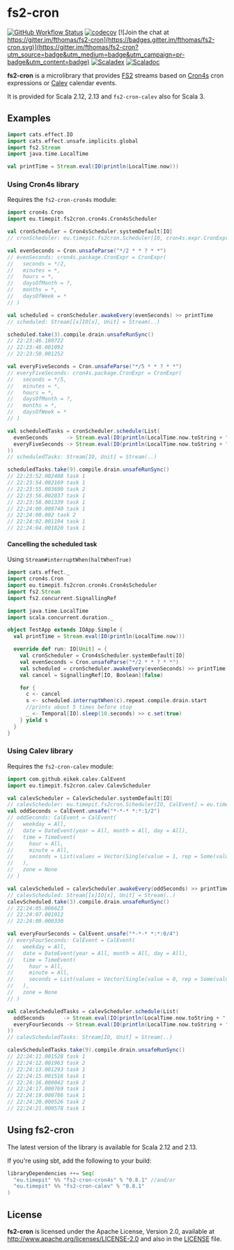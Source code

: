 # fs2-cron
[![GitHub Workflow Status](https://img.shields.io/github/actions/workflow/status/fthomas/fs2-cron/ci.yml?branch=master)](https://github.com/fthomas/fs2-cron/actions/workflows/ci.yml)
[![codecov](https://codecov.io/gh/fthomas/fs2-cron/branch/master/graph/badge.svg)](https://codecov.io/gh/fthomas/fs2-cron)
[![Join the chat at https://gitter.im/fthomas/fs2-cron](https://badges.gitter.im/fthomas/fs2-cron.svg)](https://gitter.im/fthomas/fs2-cron?utm_source=badge&utm_medium=badge&utm_campaign=pr-badge&utm_content=badge)
[![Scaladex](https://index.scala-lang.org/fthomas/fs2-cron/latest.svg?color=blue)](https://index.scala-lang.org/fthomas/fs2-cron/fs2-cron-core)
[![Scaladoc](https://www.javadoc.io/badge/eu.timepit/fs2-cron-core_2.12.svg?color=blue&label=Scaladoc)](https://javadoc.io/doc/eu.timepit/fs2-cron-core_2.12)

**fs2-cron** is a microlibrary that provides [FS2][FS2] streams based
on [Cron4s][Cron4s] cron expressions or [Calev][Calev] calendar
events.

It is provided for Scala 2.12, 2.13 and `fs2-cron-calev` also for
Scala 3.

## Examples

```scala
import cats.effect.IO
import cats.effect.unsafe.implicits.global
import fs2.Stream
import java.time.LocalTime

val printTime = Stream.eval(IO(println(LocalTime.now)))
```

### Using Cron4s library

Requires the `fs2-cron-cron4s` module:

```scala
import cron4s.Cron
import eu.timepit.fs2cron.cron4s.Cron4sScheduler

val cronScheduler = Cron4sScheduler.systemDefault[IO]
// cronScheduler: eu.timepit.fs2cron.Scheduler[IO, cron4s.expr.CronExpr] = eu.timepit.fs2cron.cron4s.Cron4sScheduler$$anon$1@40f86183

val evenSeconds = Cron.unsafeParse("*/2 * * ? * *")
// evenSeconds: cron4s.package.CronExpr = CronExpr(
//   seconds = */2,
//   minutes = *,
//   hours = *,
//   daysOfMonth = ?,
//   months = *,
//   daysOfWeek = *
// )

val scheduled = cronScheduler.awakeEvery(evenSeconds) >> printTime
// scheduled: Stream[[x]IO[x], Unit] = Stream(..)

scheduled.take(3).compile.drain.unsafeRunSync()
// 22:23:46.180722
// 22:23:48.001092
// 22:23:50.001252
```
```scala
val everyFiveSeconds = Cron.unsafeParse("*/5 * * ? * *")
// everyFiveSeconds: cron4s.package.CronExpr = CronExpr(
//   seconds = */5,
//   minutes = *,
//   hours = *,
//   daysOfMonth = ?,
//   months = *,
//   daysOfWeek = *
// )

val scheduledTasks = cronScheduler.schedule(List(
  evenSeconds      -> Stream.eval(IO(println(LocalTime.now.toString + " task 1"))),
  everyFiveSeconds -> Stream.eval(IO(println(LocalTime.now.toString + " task 2")))
))
// scheduledTasks: Stream[IO, Unit] = Stream(..)

scheduledTasks.take(9).compile.drain.unsafeRunSync()
// 22:23:52.002408 task 1
// 22:23:54.002169 task 1
// 22:23:55.003690 task 2
// 22:23:56.002037 task 1
// 22:23:58.001339 task 1
// 22:24:00.000740 task 1
// 22:24:00.002 task 2
// 22:24:02.001194 task 1
// 22:24:04.001820 task 1
```

#### Cancelling the scheduled task
Using `Stream#interruptWhen(haltWhenTrue)`

```scala
import cats.effect._
import cron4s.Cron
import eu.timepit.fs2cron.cron4s.Cron4sScheduler
import fs2.Stream
import fs2.concurrent.SignallingRef

import java.time.LocalTime
import scala.concurrent.duration._

object TestApp extends IOApp.Simple {
  val printTime = Stream.eval(IO(println(LocalTime.now)))

  override def run: IO[Unit] = {
    val cronScheduler = Cron4sScheduler.systemDefault[IO]
    val evenSeconds = Cron.unsafeParse("*/2 * * ? * *")
    val scheduled = cronScheduler.awakeEvery(evenSeconds) >> printTime
    val cancel = SignallingRef[IO, Boolean](false)

    for {
      c <- cancel
      s <- scheduled.interruptWhen(c).repeat.compile.drain.start
      //prints about 5 times before stop
      _ <- Temporal[IO].sleep(10.seconds) >> c.set(true)
    } yield s
  }
}
```

### Using Calev library

Requires the `fs2-cron-calev` module:

```scala
import com.github.eikek.calev.CalEvent
import eu.timepit.fs2cron.calev.CalevScheduler

val calevScheduler = CalevScheduler.systemDefault[IO]
// calevScheduler: eu.timepit.fs2cron.Scheduler[IO, CalEvent] = eu.timepit.fs2cron.calev.CalevScheduler$$anon$1@1ffbb47c
val oddSeconds = CalEvent.unsafe("*-*-* *:*:1/2")
// oddSeconds: CalEvent = CalEvent(
//   weekday = All,
//   date = DateEvent(year = All, month = All, day = All),
//   time = TimeEvent(
//     hour = All,
//     minute = All,
//     seconds = List(values = Vector(Single(value = 1, rep = Some(value = 2))))
//   ),
//   zone = None
// )

val calevScheduled = calevScheduler.awakeEvery(oddSeconds) >> printTime
// calevScheduled: Stream[[x]IO[x], Unit] = Stream(..)
calevScheduled.take(3).compile.drain.unsafeRunSync()
// 22:24:05.006623
// 22:24:07.001012
// 22:24:09.000330
```

```scala
val everyFourSeconds = CalEvent.unsafe("*-*-* *:*:0/4")
// everyFourSeconds: CalEvent = CalEvent(
//   weekday = All,
//   date = DateEvent(year = All, month = All, day = All),
//   time = TimeEvent(
//     hour = All,
//     minute = All,
//     seconds = List(values = Vector(Single(value = 0, rep = Some(value = 4))))
//   ),
//   zone = None
// )

val calevScheduledTasks = calevScheduler.schedule(List(
  oddSeconds      -> Stream.eval(IO(println(LocalTime.now.toString + " task 1"))),
  everyFourSeconds -> Stream.eval(IO(println(LocalTime.now.toString + " task 2")))
))
// calevScheduledTasks: Stream[IO, Unit] = Stream(..)

calevScheduledTasks.take(9).compile.drain.unsafeRunSync()
// 22:24:11.001528 task 1
// 22:24:12.001963 task 2
// 22:24:13.001293 task 1
// 22:24:15.001516 task 1
// 22:24:16.000042 task 2
// 22:24:17.000769 task 1
// 22:24:19.000786 task 1
// 22:24:20.000526 task 2
// 22:24:21.000578 task 1
```

## Using fs2-cron

The latest version of the library is available for Scala 2.12 and 2.13.

If you're using sbt, add the following to your build:
```sbt
libraryDependencies ++= Seq(
  "eu.timepit" %% "fs2-cron-cron4s" % "0.8.1" //and/or
  "eu.timepit" %% "fs2-cron-calev" % "0.8.1"
)
```

## License

**fs2-cron** is licensed under the Apache License, Version 2.0, available at
http://www.apache.org/licenses/LICENSE-2.0 and also in the
[LICENSE](https://github.com/fthomas/status-page/blob/master/LICENSE) file.

[Cron4s]: https://github.com/alonsodomin/cron4s
[FS2]: https://github.com/functional-streams-for-scala/fs2
[Calev]: https://github.com/eikek/calev
